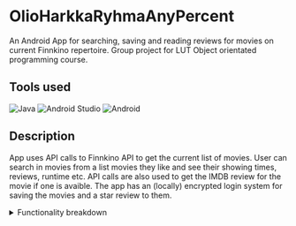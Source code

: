 # OlioHarkkaRyhmaAnyPercent
An Android App for searching, saving and reading reviews for movies on current Finnkino repertoire.
Group project for LUT Object orientated programming course.

## Tools used

![Java](https://img.shields.io/badge/Java-ED8B00?style=for-the-badge&logo=java&logoColor=white)
![Android Studio](https://img.shields.io/badge/Android_Studio-3DDC84?style=for-the-badge&logo=android-studio&logoColor=white)
![Android](https://img.shields.io/badge/Android-3DDC84?style=for-the-badge&logo=android&logoColor=white)

## Description

App uses API calls to Finnkino API to get the current list of movies. User can search in movies from a list movies they like and see their showing times, reviews, runtime etc. 
API calls are also used to get the IMDB review for the movie if one is avaible.
The app has an (locally) encrypted login system for saving the movies and a star review to them.   

<details>
<summary>Functionality breakdown</summary>
  <ul>
    <li>Local encrypted user management
    <li>Local json databasing 
    <li>API calls
    <li>Android material UI design
    
  
</details>
